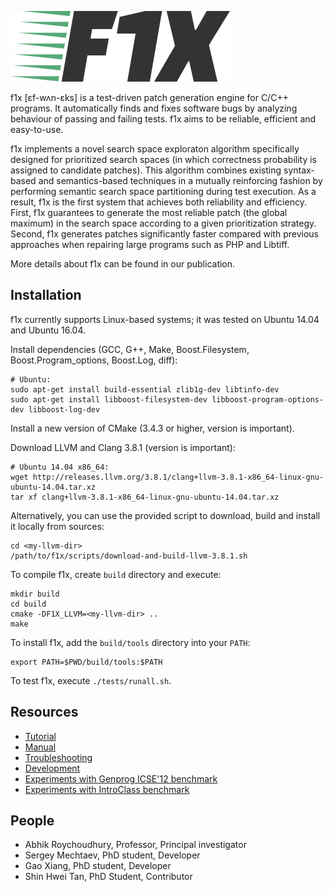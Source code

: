 ![logo](doc/logo.png)

f1x [ɛf-wʌn-ɛks] is a test-driven patch generation engine for C/C++ programs. It automatically finds and fixes software bugs by analyzing behaviour of passing and failing tests. f1x aims to be reliable, efficient and easy-to-use.

f1x implements a novel search space exploraton algorithm specifically designed for prioritized search spaces (in which correctness probability is assigned to candidate patches). This algorithm combines existing syntax-based and semantics-based techniques in a mutually reinforcing fashion by performing semantic search space partitioning during test execution. As a result, f1x is the first system that achieves both reliability and efficiency. First, f1x guarantees to generate the most reliable patch (the global maximum) in the search space according to a given prioritization strategy. Second, f1x generates patches significantly faster compared with previous approaches when repairing large programs such as PHP and Libtiff.

More details about f1x can be found in our publication.

## Installation ##

f1x currently supports Linux-based systems; it was tested on Ubuntu 14.04 and Ubuntu 16.04.

Install dependencies (GCC, G++, Make, Boost.Filesystem, Boost.Program_options, Boost.Log, diff):

    # Ubuntu:
    sudo apt-get install build-essential zlib1g-dev libtinfo-dev
    sudo apt-get install libboost-filesystem-dev libboost-program-options-dev libboost-log-dev
    
Install a new version of CMake (3.4.3 or higher, version is important).

Download LLVM and Clang 3.8.1 (version is important):

    # Ubuntu 14.04 x86_64:
    wget http://releases.llvm.org/3.8.1/clang+llvm-3.8.1-x86_64-linux-gnu-ubuntu-14.04.tar.xz
    tar xf clang+llvm-3.8.1-x86_64-linux-gnu-ubuntu-14.04.tar.xz
    
Alternatively, you can use the provided script to download, build and install it locally from sources:

    cd <my-llvm-dir>
    /path/to/f1x/scripts/download-and-build-llvm-3.8.1.sh
    
To compile f1x, create `build` directory and execute:
    
    mkdir build
    cd build
    cmake -DF1X_LLVM=<my-llvm-dir> ..
    make
    
To install f1x, add the `build/tools` directory into your `PATH`:

    export PATH=$PWD/build/tools:$PATH
    
To test f1x, execute `./tests/runall.sh`.

## Resources ##

* [Tutorial](doc/Tutorial.md)
* [Manual](doc/Manual.md)
* [Troubleshooting](doc/Troubleshooting.md)
* [Development](doc/Development.md)
* [Experiments with Genprog ICSE'12 benchmark](https://github.com/mechtaev/f1x-genprog-icse12)
* [Experiments with IntroClass benchmark](https://github.com/stan6/f1x-introclass)

## People ##

* Abhik Roychoudhury, Professor, Principal investigator
* Sergey Mechtaev, PhD student, Developer
* Gao Xiang, PhD student, Developer
* Shin Hwei Tan, PhD Student, Contributor